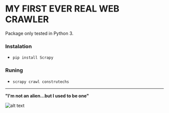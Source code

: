 # MY FIRST EVER REAL WEB CRAWLER

Package only tested in Python 3.

### Instalation
- ```pip install Scrapy```

### Runing
- ```scrapy crawl construtechs```


---





**"I'm not an alien...but I used to be one"**

![alt text][logo]

[logo]: https://amp.businessinsider.com/images/5ba10e1380eb35572d8b5243-1334-1001.jpg "I'm a genious!"
